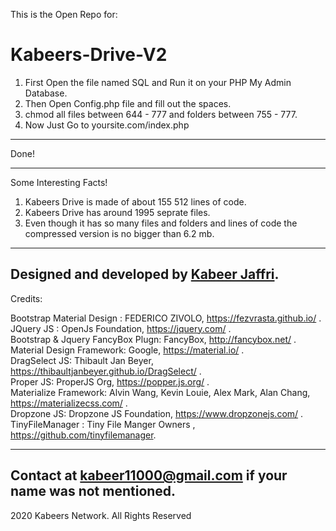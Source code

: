 This is the Open Repo for: 
# Kabeers-Drive-V2

1) First Open the file named SQL and Run it on your PHP My Admin Database.
2) Then Open Config.php file and fill out the spaces.
3) chmod all files between 644 - 777 and folders between 755 - 777.
4) Now Just Go to yoursite.com/index.php
------------------------------------------
Done!




------------------------------------------
Some Interesting Facts!
1) Kabeers Drive is made of about 155 512 lines of code.
2) Kabeers Drive has around 1995 seprate files.
3) Even though it has so many files and folders and lines of code the compressed version is no bigger than 6.2 mb.


------------------------------------------
Designed and developed by <a href="https://github.com/kabeer11000">Kabeer Jaffri</a>.
------------------------------------------
Credits:

Bootstrap Material Design : FEDERICO ZIVOLO, https://fezvrasta.github.io/ .<br/>
JQuery JS : OpenJs Foundation, https://jquery.com/ .<br/>
Bootstrap & Jquery FancyBox Plugn: FancyBox, http://fancybox.net/ .<br/>
Material Design Framework: Google, https://material.io/ .<br/>
DragSelect JS: Thibault Jan Beyer, https://thibaultjanbeyer.github.io/DragSelect/ .<br/>
Proper JS: ProperJS Org, https://popper.js.org/ .<br/>
Materialize Framework: Alvin Wang, Kevin Louie, Alex Mark, Alan Chang, https://materializecss.com/ .<br/>
Dropzone JS: Dropzone JS Foundation, https://www.dropzonejs.com/ .<br/>
TinyFileManager : Tiny File Manger Owners , https://github.com/tinyfilemanager. <br/>

------------------------------------------
Contact at kabeer11000@gmail.com if your name was not mentioned.
------------------------------------------
2020  Kabeers Network. All Rights Reserved

